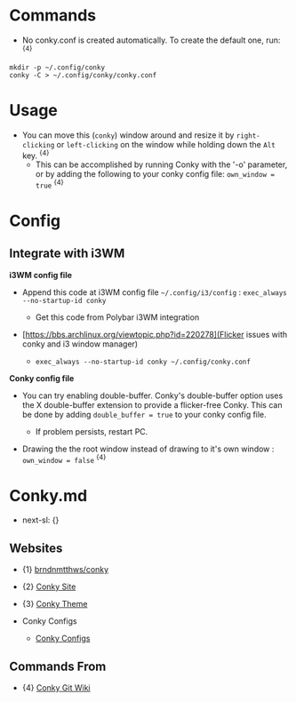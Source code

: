 # Commands

* No conky.conf is created automatically. To create the default one, run: <sup>{4}</sup>
```shell
mkdir -p ~/.config/conky
conky -C > ~/.config/conky/conky.conf
```

# Usage

* You can move this (`conky`) window around and resize it by `right-clicking` or `left-clicking` on the window while holding down the `Alt` key. <sup>{4}</sup>
  * This can be accomplished by running Conky with the '-o' parameter, or by adding the following to your conky config file: `own_window = true` <sup>{4}</sup>

# Config

## Integrate with i3WM

**i3WM config file**

* Append this code at i3WM config file `~/.config/i3/config` : `exec_always --no-startup-id conky` 
  * Get this code from Polybar i3WM integration

* [https://bbs.archlinux.org/viewtopic.php?id=220278](Flicker issues with conky and i3 window manager)
  * `exec_always --no-startup-id conky ~/.config/conky.conf`

**Conky config file**

* You can try enabling double-buffer. Conky's double-buffer option uses the X double-buffer extension to provide a flicker-free Conky. This can be done by adding `double_buffer = true` to your conky config file.
  * If problem persists, restart PC.

* Drawing the the root window instead of drawing to it's own window : `own_window = false` <sup>{4}</sup>

# Conky.md

* next-sl: {}

## Websites

* {1} [brndnmtthws/conky](https://github.com/brndnmtthws/conky)
* {2} [Conky Site](https://conky.cc/)
* {3} [Conky Theme](https://www.gnome-look.org/browse?cat=124&ord=latest)

* Conky Configs
  * [Conky Configs](https://github.com/brndnmtthws/conky/wiki/Configs)

## Commands From

* {4} [Conky Git Wiki](https://github.com/brndnmtthws/conky/wiki)
